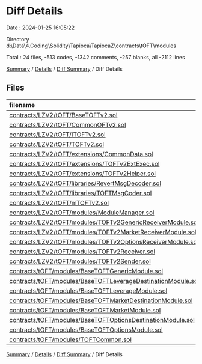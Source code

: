 # Diff Details

Date : 2024-01-25 16:05:22

Directory d:\\Data\\4.Coding\\Solidity\\Tapioca\\TapiocaZ\\contracts\\tOFT\\modules

Total : 24 files,  -513 codes, -1342 comments, -257 blanks, all -2112 lines

[Summary](results.md) / [Details](details.md) / [Diff Summary](diff.md) / Diff Details

## Files
| filename | language | code | comment | blank | total |
| :--- | :--- | ---: | ---: | ---: | ---: |
| [contracts/LZV2/tOFT/BaseTOFTv2.sol](/contracts/LZV2/tOFT/BaseTOFTv2.sol) | Solidity | -72 | -30 | -18 | -120 |
| [contracts/LZV2/tOFT/CommonOFTv2.sol](/contracts/LZV2/tOFT/CommonOFTv2.sol) | Solidity | -77 | -73 | -18 | -168 |
| [contracts/LZV2/tOFT/ITOFTv2.sol](/contracts/LZV2/tOFT/ITOFTv2.sol) | Solidity | -134 | -66 | -22 | -222 |
| [contracts/LZV2/tOFT/TOFTv2.sol](/contracts/LZV2/tOFT/TOFTv2.sol) | Solidity | -117 | -110 | -22 | -249 |
| [contracts/LZV2/tOFT/extensions/CommonData.sol](/contracts/LZV2/tOFT/extensions/CommonData.sol) | Solidity | -30 | -12 | -6 | -48 |
| [contracts/LZV2/tOFT/extensions/TOFTv2ExtExec.sol](/contracts/LZV2/tOFT/extensions/TOFTv2ExtExec.sol) | Solidity | -98 | -46 | -12 | -156 |
| [contracts/LZV2/tOFT/extensions/TOFTv2Helper.sol](/contracts/LZV2/tOFT/extensions/TOFTv2Helper.sol) | Solidity | -230 | -135 | -46 | -411 |
| [contracts/LZV2/tOFT/libraries/RevertMsgDecoder.sol](/contracts/LZV2/tOFT/libraries/RevertMsgDecoder.sol) | Solidity | -13 | -8 | -3 | -24 |
| [contracts/LZV2/tOFT/libraries/TOFTMsgCoder.sol](/contracts/LZV2/tOFT/libraries/TOFTMsgCoder.sol) | Solidity | -405 | -322 | -86 | -813 |
| [contracts/LZV2/tOFT/mTOFTv2.sol](/contracts/LZV2/tOFT/mTOFTv2.sol) | Solidity | -169 | -167 | -43 | -379 |
| [contracts/LZV2/tOFT/modules/ModuleManager.sol](/contracts/LZV2/tOFT/modules/ModuleManager.sol) | Solidity | -25 | -43 | -10 | -78 |
| [contracts/LZV2/tOFT/modules/TOFTv2GenericReceiverModule.sol](/contracts/LZV2/tOFT/modules/TOFTv2GenericReceiverModule.sol) | Solidity | -42 | -39 | -16 | -97 |
| [contracts/LZV2/tOFT/modules/TOFTv2MarketReceiverModule.sol](/contracts/LZV2/tOFT/modules/TOFTv2MarketReceiverModule.sol) | Solidity | -112 | -100 | -32 | -244 |
| [contracts/LZV2/tOFT/modules/TOFTv2OptionsReceiverModule.sol](/contracts/LZV2/tOFT/modules/TOFTv2OptionsReceiverModule.sol) | Solidity | -96 | -52 | -27 | -175 |
| [contracts/LZV2/tOFT/modules/TOFTv2Receiver.sol](/contracts/LZV2/tOFT/modules/TOFTv2Receiver.sol) | Solidity | -219 | -148 | -44 | -411 |
| [contracts/LZV2/tOFT/modules/TOFTv2Sender.sol](/contracts/LZV2/tOFT/modules/TOFTv2Sender.sol) | Solidity | -27 | -51 | -9 | -87 |
| [contracts/tOFT/modules/BaseTOFTGenericModule.sol](/contracts/tOFT/modules/BaseTOFTGenericModule.sol) | Solidity | 262 | 10 | 36 | 308 |
| [contracts/tOFT/modules/BaseTOFTLeverageDestinationModule.sol](/contracts/tOFT/modules/BaseTOFTLeverageDestinationModule.sol) | Solidity | 189 | 6 | 16 | 211 |
| [contracts/tOFT/modules/BaseTOFTLeverageModule.sol](/contracts/tOFT/modules/BaseTOFTLeverageModule.sol) | Solidity | 87 | 6 | 12 | 105 |
| [contracts/tOFT/modules/BaseTOFTMarketDestinationModule.sol](/contracts/tOFT/modules/BaseTOFTMarketDestinationModule.sol) | Solidity | 250 | 8 | 29 | 287 |
| [contracts/tOFT/modules/BaseTOFTMarketModule.sol](/contracts/tOFT/modules/BaseTOFTMarketModule.sol) | Solidity | 139 | 17 | 23 | 179 |
| [contracts/tOFT/modules/BaseTOFTOptionsDestinationModule.sol](/contracts/tOFT/modules/BaseTOFTOptionsDestinationModule.sol) | Solidity | 191 | 3 | 18 | 212 |
| [contracts/tOFT/modules/BaseTOFTOptionsModule.sol](/contracts/tOFT/modules/BaseTOFTOptionsModule.sol) | Solidity | 96 | 6 | 15 | 117 |
| [contracts/tOFT/modules/TOFTCommon.sol](/contracts/tOFT/modules/TOFTCommon.sol) | Solidity | 139 | 4 | 8 | 151 |

[Summary](results.md) / [Details](details.md) / [Diff Summary](diff.md) / Diff Details